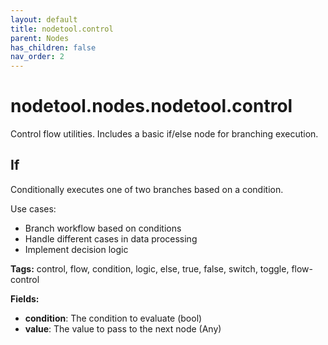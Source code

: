 ```yaml
---
layout: default
title: nodetool.control
parent: Nodes
has_children: false
nav_order: 2
---
```


# nodetool.nodes.nodetool.control

Control flow utilities. Includes a basic if/else node for branching execution.

## If

Conditionally executes one of two branches based on a condition.

Use cases:
- Branch workflow based on conditions
- Handle different cases in data processing
- Implement decision logic

**Tags:** control, flow, condition, logic, else, true, false, switch, toggle, flow-control

**Fields:**
- **condition**: The condition to evaluate (bool)
- **value**: The value to pass to the next node (Any)


